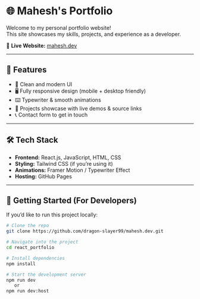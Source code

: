 # 🌐 Mahesh's Portfolio

Welcome to my personal portfolio website!  
This site showcases my skills, projects, and experience as a developer.  

🔗 **Live Website:** [mahesh.dev](https://github.com/dragon-slayer99.github.io/mahesh.dev/)

---

## 📌 Features
- 🎨 Clean and modern UI
- 🖥️ Fully responsive design (mobile + desktop friendly)
- ⌨️ Typewriter & smooth animations
- 📂 Projects showcase with live demos & source links
- 📞 Contact form to get in touch

---

## 🛠️ Tech Stack
- **Frontend:** React.js, JavaScript, HTML, CSS  
- **Styling:** Tailwind CSS (if you’re using it)  
- **Animations:** Framer Motion / Typewriter Effect  
- **Hosting:** GitHub Pages  

---

## 🚀 Getting Started (For Developers)

If you’d like to run this project locally:

```bash
# Clone the repo
git clone https://github.com/dragon-slayer99/mahesh.dev.git

# Navigate into the project
cd react_portfolio

# Install dependencies
npm install

# Start the development server
npm run dev
   or
npm run dev:host

